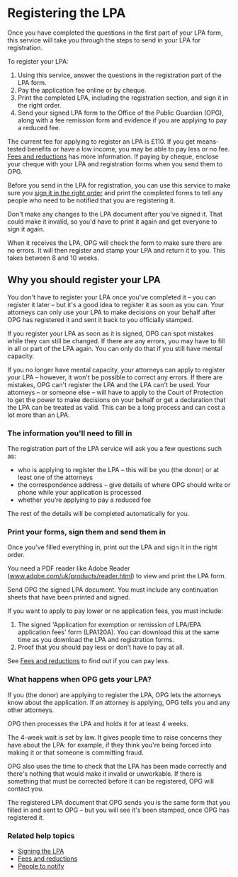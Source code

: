# Registering the LPA

Once you have completed the questions in the first part of your LPA form, this service will take you through the steps to send in your LPA for registration.

To register your LPA:

1. Using this service, answer the questions in the registration part of the LPA form.
2. Pay the application fee online or by cheque.
3. Print the completed LPA, including the registration section, and sign it in the right order.
4. Send your signed LPA form to the Office of the Public Guardian (OPG), along with a fee remission form and evidence if you are applying to pay a reduced fee.

The current fee for applying to register an LPA is £110. If you get means-tested benefits or have a low income, you may be able to pay less or no fee. [Fees and reductions](/help/#topic-fees-and-reductions) has more information. If paying by cheque, enclose your cheque with your LPA and registration forms when you send them to OPG.

Before you send in the LPA for registration, you can use this service to make sure you [sign it in the right order](/help/#topic-signing-the-lpa) and print the completed forms to tell any people who need to be notified that you are registering it.

Don't make any changes to the LPA document after you've signed it. That could make it invalid, so you'd have to print it again and get everyone to sign it again.

When it receives the LPA, OPG will check the form to make sure there are no errors. It will then register and stamp your LPA and return it to you. This takes between 8 and 10 weeks.

## Why you should register your LPA

You don't have to register your LPA once you've completed it – you can register it later – but it's a good idea to register it as soon as you can. Your attorneys can only use your LPA to make decisions on your behalf after OPG has registered it and sent it back to you officially stamped.

If you register your LPA as soon as it is signed, OPG can spot mistakes while they can still be changed. If there are any errors, you may have to fill in all or part of the LPA again. You can only do that if you still have mental capacity.

If you no longer have mental capacity, your attorneys can apply to register your LPA – however, it won't be possible to correct any errors. If there are mistakes, OPG can't register the LPA and the LPA can't be used. Your attorneys – or someone else – will have to apply to the Court of Protection to get the power to make decisions on your behalf or get a declaration that the LPA can be treated as valid. This can be a long process and can cost a lot more than an LPA.

### The information you'll need to fill in

The registration part of the LPA service will ask you a few questions such as:

* who is applying to register the LPA – this will be you (the donor) or at least one of the attorneys
* the correspondence address – give details of where OPG should write or phone while your application is processed
* whether you’re applying to pay a reduced fee

The rest of the details will be completed automatically for you.

### Print your forms, sign them and send them in

Once you've filled everything in, print out the LPA and sign it in the right order.

You need a PDF reader like Adobe Reader (<a href="http://www.adobe.com/uk/products/reader.html" rel="external" target="_blank">www.adobe.com/uk/products/reader.html</a>) to view and print the LPA form.

Send OPG the signed LPA document. You must include any continuation sheets that have been printed and signed.

If you want to apply to pay lower or no application fees, you must include:

1. The signed 'Application for exemption or remission of LPA/EPA application fees' form (LPA120A). You can download this at the same time as you download the LPA and registration forms.
2. Proof that you should pay less or don't have to pay at all.

See [Fees and reductions](/help/#topic-fees-and-reductions) to find out if you can pay less.

### What happens when OPG gets your LPA?

If you (the donor) are applying to register the LPA, OPG lets the attorneys know about the application. If an attorney is applying, OPG tells you and any other attorneys.

OPG then processes the LPA and holds it for at least 4 weeks.

The 4-week wait is set by law. It gives people time to raise concerns they have about the LPA: for example, if they think you're being forced into making it or that someone is committing fraud.

OPG also uses the time to check that the LPA has been made correctly and there's nothing that would make it invalid or unworkable. If there is something that must be corrected before it can be registered, OPG will contact you.

The registered LPA document that OPG sends you is the same form that you filled in and sent to OPG – but you will see it's been stamped, once OPG has registered it. 

### Related help topics
* [Signing the LPA](/help/#topic-signing-the-lpa)
* [Fees and reductions](/help/#topic-fees-and-reductions)
* [People to notify](/help/#topic-people-to-be-told)
